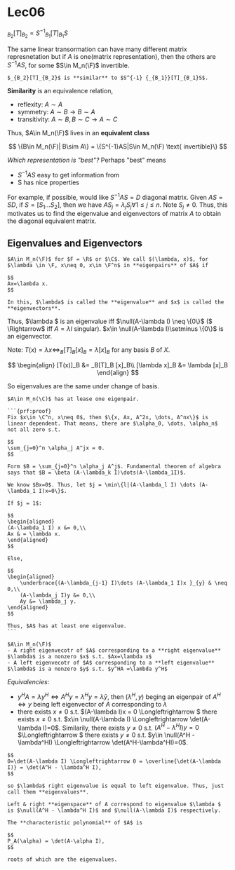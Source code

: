 # Lec06

$_{B_2}[T]_{B_2} = S^{-1} {_{B_1}}[T]_{B_1}S$

The same linear transormation can have many different matrix represnetation but if $A$ is one(matrix representation), then the others are $S^{-1}AS$, for some $S\in M_n(\F)$ invertible.

```{prf:definition}
$_{B_2}[T]_{B_2}$ is **similar** to $S^{-1} {_{B_1}}[T]_{B_1}S$.
```


**Similarity** is an equivalence relation,
- reflexity: $A \sim A$
- symmetry: $A\sim B \rightarrow B\sim A$
- transitivity: $A\sim B, B\sim C \rightarrow A\sim C$


Thus, $A\in M_n(\F)$ lives in an **equivalent class**

$$
\{B\in M_n(\F)| B\sim A\} = \{S^{-1}AS|S\in M_n(\F) \text{ invertible}\}
$$

*Which representation is "best"?*
Perhaps "best" means
- $S^{-1}AS$ easy to get information from
- S has nice properties

For example, if possible, would like $S^{-1}AS = D$ diagonal matrix.
Given $AS=SD$, if $S=[S_1\dots S_2]$, then we have $AS_j = \lambda_j S_j \forall 1\le j\le n$. Note $S_j\neq 0$. Thus, this motivates us to find the eigenvalue and eigenvectors of matrix $A$ to obtain the diagonal equivalent matrix.

## Eigenvalues and Eigenvectors
```{prf:definition}
$A\in M_n(\F)$ for $F = \R$ or $\C$. We call $(\lambda, x)$, for $\lambda \in \F, x\neq 0, x\in \F^n$ in **eigenpairs** of $A$ if 

$$
Ax=\lambda x.
$$

In this, $\lambda$ is called the **eigenvalue** and $x$ is called the **eigenvectors**.
```

Thus, $\lambda $ is an eigenvalue iff $\null(A-\lambda I) \neq \{0\}$ ($ \Rightarrow$ iff $A=\lambda I$ singular).
$x\in \null(A-\lambda I)\setminus \{0\}$ is an eigenvector.

Note: $T(x)= \lambda x \Longleftrightarrow _B[T]_B[x]_B = \lambda [x]_B$ for any basis $B$ of $X$.


$$
\begin{align}
[T(x)]_B &= _B[T]_B [x]_B\\ 
[\lambda x]_B &= \lambda [x]_B
\end{align}
$$

So eigenvalues are the same under change of basis.

````{prf:proposition}
$A\in M_n(\C)$ has at lease one eigenpair.

```{prf:proof}
Fix $x\in \C^n, x\neq 0$, then $\{x, Ax, A^2x, \dots, A^nx\}$ is linear dependent. That means, there are $\alpha_0, \dots, \alpha_n$ not all zero s.t. 

$$
\sum_{j=0}^n \alpha_j A^jx = 0.
$$

Form $B = \sum_{j=0}^n \alpha_j A^j$. Fundamental theorem of algebra says that $B = \beta (A-\lambda_k I)\dots(A-\lambda_1I)$. 

We know $Bx=0$. Thus, let $j = \min\{l|(A-\lambda_l I) \dots (A-\lambda_1 I)x=0\}$. 

If $j = 1$: 

$$
\begin{aligned}
(A-\lambda_1 I) x &= 0,\\
Ax & = \lambda x.
\end{aligned}
$$

Else, 

$$
\begin{aligned}
    \underbrace{(A-\lambda_{j-1} I)\dots (A-\lambda_1 I)x }_{y} & \neq 0,\\
    (A-\lambda_j I)y &= 0,\\
    Ay &= \lambda_j y.
\end{aligned}
$$

Thus, $A$ has at least one eigenvalue.
```
````

```{prf:definition}
$A\in M_n(\F)$
- A right eigenvecotr of $A$ corresponding to a **right eigenvalue** $\lambda$ is a nonzero $x$ s.t. $Ax=\lambda x$
- A left eigenvecotr of $A$ corresponding to a **left eigenvalue** $\lambda$ is a nonzero $y$ s.t. $y^HA =\lambda y^H$
```


*Equivalencies*:
- $y^HA = \lambda y^H \Longleftrightarrow A^Hy = \lambda ^H y = \bar{\lambda}y$, then $(\lambda^H, y)$ beging an eigenpair of $A^H \Longleftrightarrow y$ being left eigenvector of $A$ corresponding to $\lambda$
- there exists $x\neq 0$ s.t. $(A-\lambda I)x = 0 \Longleftrightarrow $ there exists $x\neq 0$ s.t. $x\in \null(A-\lambda I) \Longleftrightarrow \det(A-\lambda I)=0$. Similarily, there exists $y\neq 0$ s.t. $(A^H-\lambda^H I)y=0$ $\Longleftrightarrow $ there exists $y\neq0$ s.t. $y\in \null(A^H - \lambda^HI) \Longleftrightarrow \det(A^H-\lambda^HI)=0$. 


```{note}
$$
0=\det(A-\lambda I) \Longleftrightarrow 0 = \overline{\det(A-\lambda I)} = \det(A^H - \lambda^H I),
$$

so $\lambda$ right eigenvalue is equal to left eigenvalue. Thus, just call them **eigenvalues**.
```

```{prf:definition}
Left & right **eigenspace** of A correspond to eigenvalue $\lambda $ is $\null(A^H - \lambda^H I)$ and $\null(A-\lambda I)$ respectively.
```

```{prf:definition}
The **characteristic polynomial** of $A$ is 

$$
P_A(\alpha) = \det(A-\alpha I),
$$

roots of which are the eigenvalues.

```